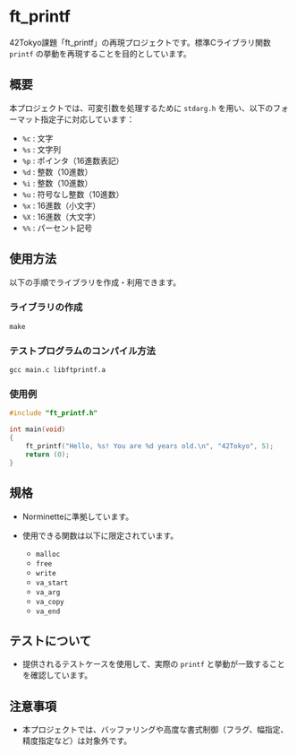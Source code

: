 # ft\_printf

42Tokyo課題「ft\_printf」の再現プロジェクトです。標準Cライブラリ関数 `printf` の挙動を再現することを目的としています。

## 概要

本プロジェクトでは、可変引数を処理するために `stdarg.h` を用い、以下のフォーマット指定子に対応しています：

* `%c` : 文字
* `%s` : 文字列
* `%p` : ポインタ（16進数表記）
* `%d` : 整数（10進数）
* `%i` : 整数（10進数）
* `%u` : 符号なし整数（10進数）
* `%x` : 16進数（小文字）
* `%X` : 16進数（大文字）
* `%%` : パーセント記号

## 使用方法

以下の手順でライブラリを作成・利用できます。

### ライブラリの作成

```shell
make
```

### テストプログラムのコンパイル方法

```shell
gcc main.c libftprintf.a
```

### 使用例

```c
#include "ft_printf.h"

int main(void)
{
    ft_printf("Hello, %s! You are %d years old.\n", "42Tokyo", 5);
    return (0);
}
```

## 規格

* Norminetteに準拠しています。
* 使用できる関数は以下に限定されています。

  * `malloc`
  * `free`
  * `write`
  * `va_start`
  * `va_arg`
  * `va_copy`
  * `va_end`

## テストについて

* 提供されるテストケースを使用して、実際の `printf` と挙動が一致することを確認しています。

## 注意事項

* 本プロジェクトでは、バッファリングや高度な書式制御（フラグ、幅指定、精度指定など）は対象外です。
